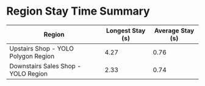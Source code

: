# Region Stay Time Summary

| Region | Longest Stay (s) | Average Stay (s) |
|--------|------------------|------------------|
| Upstairs Shop - YOLO Polygon Region | 4.27 | 0.76 |
| Downstairs Sales Shop - YOLO   Region | 2.33 | 0.74 |

